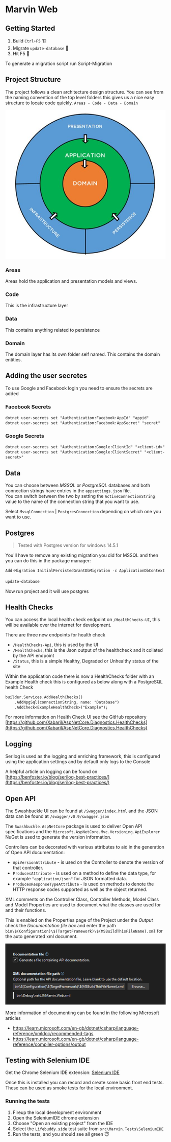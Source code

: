 # Marvin Web

## Getting Started

1. Build `Ctrl+F5` 🏗
2. Migrate `update-database` 📅
3. Hit F5 🚀

To generate a migration script run Script-Migration

## Project Structure

The project follows a clean architecture design structure. You can see from the naming convention of the top level folders this gives us a nice easy structure to locate code quickly. `Areas - Code - Data - Domain`

![clean-architecture.jpg](./docs/.img/clean-architecture.jpg)

### Areas

Areas hold the application and presentation models and views.

### Code

This is the infrastructure layer

### Data

This contains anything related to persistence

### Domain

The domain layer has its own folder self named. This contains the domain entities.


## Adding the user secretes

To use Google and Facebook login you need to ensure the secrets are added

### Facebook Secrets

```
dotnet user-secrets set "Authentication:Facebook:AppId" "appid"
dotnet user-secrets set "Authentication:Facebook:AppSecret" "secret"
```

### Google Secrets

```
dotnet user-secrets set "Authentication:Google:ClientId" "<client-id>"
dotnet user-secrets set "Authentication:Google:ClientSecret" "<client-secret>"
```

## Data

You can choose between *MSSQL* or *PostgreSQL* databases and both connection strings have entries in the `appsettings.json` file.   
You can switch between the two by setting the `ActiveConnectionString` value to the name of the connection string that you want to use.

Select `MssqlConnection` | `PostgresConnection` depending on which one you want to use.


## Postgres

> Tested with Postgres version for windows 14.5.1

You'll have to remove any existing migration you did for MSSQL and then you can do this in the package manager:

```powershell
Add-Migration InitialPersistedGrantDbMigration -c ApplicationDbContext -o Data/Migrations

update-database
```

Now run project and it will use postgres

## Health Checks

You can access the local health check endpoint on `/HealthChecks-UI`, this will be available over the internet for development.

There are three new endpoints for health check
* `/HealthChecks-Api`, this is used by the UI
* `/HealthChecks`, this is the Json output of the healthcheck and it collated by the API endpoint
* `/Status`, this is a simple Healthy, Degraded or Unhealthy status of the site

Within the application code there is now a HealthChecks folder with an Example Health check this is configured as below along with a PostgreSQL health Check

```
builder.Services.AddHealthChecks()
    .AddNpgSql(connectionString, name: "Database")
    .AddCheck<ExampleHealthCheck>("Example");
```

For more information on Health Check UI see the GitHub repository [https://github.com/Xabaril/AspNetCore.Diagnostics.HealthChecks](https://github.com/Xabaril/AspNetCore.Diagnostics.HealthChecks)

## Logging

Serilog is used as the logging and enriching framework, this is configured using the application settings and by default only logs to the Console

A helpful article on logging can be found on [https://benfoster.io/blog/serilog-best-practices/](https://benfoster.io/blog/serilog-best-practices/)

## Open API

The Swashbuckle UI can be found at `/Swagger/index.html` and the JSON data can be found at `/swagger/v0.9/swagger.json`

The `Swashbuckle.AspNetCore` package is used to deliver Open API specifications and the `Microsoft.AspNetCore.Mvc.Versioning.ApiExplorer` NuGet is used to generate the version information. 

Controllers can be decorated with various attributes to aid in the generation of Open API documentation:
* `ApiVersionAttribute` - is used on the Controller to denote the version of that controller.
* `ProducesAttribute` - is used on a method to define the data type, for example `"application/json"` for JSON formatted data.
* `ProducesResponseTypeAttribute` - is used on methods to denote the HTTP response codes supported as well as the object returned.

XML comments on the Controller Class, Controller Methods, Model Class and Model Properties are used to document what the classes are used for and their functions.  

This is enabled on the Properties page of the Project under the *Output* check the *Documentation file box* and enter the path `bin\$(Configuration)\$(TargetFramework)\$(MSBuildThisFileName).xml` for the auto generated xml document.

![vs-documentation-properties.png](./docs/.img/vs-documentation-properties.png)

More information of documenting can be found in the following Microsoft articles
* https://learn.microsoft.com/en-gb/dotnet/csharp/language-reference/xmldoc/recommended-tags
* https://learn.microsoft.com/en-gb/dotnet/csharp/language-reference/compiler-options/output

## Testing with Selenium IDE

Get the Chrome Selenium IDE extension: [Selenium IDE](https://www.selenium.dev/selenium-ide/)

Once this is installed you can record and create some basic front end tests. These can be used as smoke tests for the local environment.

### Running the tests

1. Fireup the local development environment
2. Open the SeleniumIDE chrome extension
3. Choose "Open an existing project" from the IDE
4. Select the `Lifebuddy.side` test suite from `src\Marvin.Tests\SeleniumIDE`
5. Run the tests, and you should see all green 😇